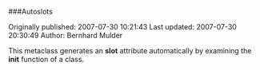 ###Autoslots

Originally published: 2007-07-30 10:21:43
Last updated: 2007-07-30 20:30:49
Author: Bernhard Mulder

This metaclass generates an __slot__ attribute automatically by examining the __init__ function of a class.